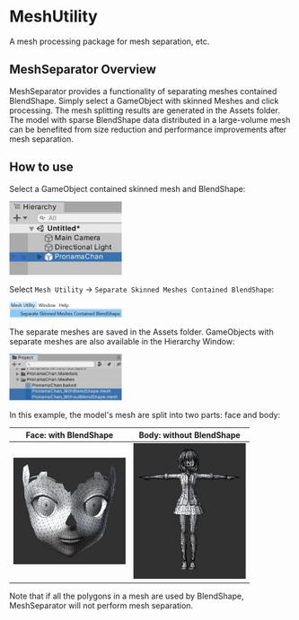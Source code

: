 # MeshUtility

A mesh processing package for mesh separation, etc.

## MeshSeparator Overview

MeshSeparator provides a functionality of separating meshes contained BlendShape. Simply select a GameObject with skinned Meshes and click processing. The mesh splitting results are generated in the Assets folder. The model with sparse BlendShape data distributed in a large-volume mesh can be benefited from size reduction and performance improvements after mesh separation.  

## How to use

Select a GameObject contained skinned mesh and BlendShape:

<img src="images/interface_1.jpg" width="200">

Select `Mesh Utility` -> `Separate Skinned Meshes Contained BlendShape`:

<img src="images/interface_2.jpg" width="200">

The separate meshes are saved in the Assets folder. GameObjects with separate meshes are also available in the Hierarchy Window:

<img src="images/interface_3.jpg" width="200">

In this example, the model's mesh are split into two parts: face and body:

Face: with BlendShape      | Body: without BlendShape
:-------------------------:|:-------------------------:
<img title="result_1.jpg" src="images/result_1.jpg" width="200">  | <img title="result_2.jpg" src="images/result_2.jpg" width="200">

Note that if all the polygons in a mesh are used by BlendShape, MeshSeparator will not perform mesh separation.